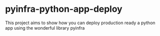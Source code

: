 # pyinfra-python-app-deploy
This project aims to show how you can deploy production ready a python app using the wonderful library pyinfra
